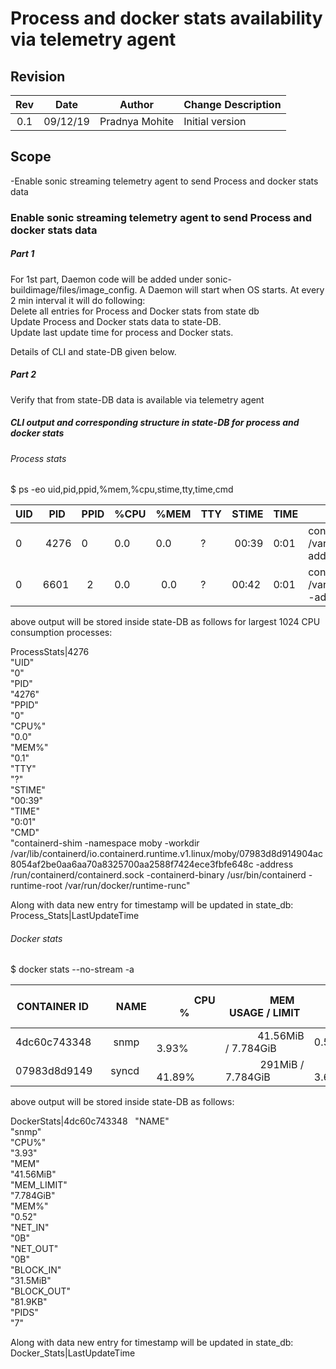 # Process and docker stats availability via telemetry agent

## Revision

| Rev | Date     | Author      | Change Description |
|:---:|:--------:|:-----------:|--------------------|
| 0.1 | 09/12/19 | Pradnya Mohite | Initial version    |

## Scope
-Enable sonic streaming telemetry agent to send Process and docker stats data

### Enable sonic streaming telemetry agent to send Process and docker stats data

##### Part 1 
For 1st part, Daemon code will be added under sonic-buildimage/files/image_config.  A Daemon will start when OS starts. At every 2 min interval it will do following:  
Delete all entries for Process and Docker stats from state db  
Update Process and Docker stats data to state-DB.  
Update last update time for process and Docker stats.  

Details of CLI and state-DB given below. 

##### Part 2
Verify that from state-DB data is available via telemetry agent

##### CLI output  and corresponding structure in state-DB for process and docker stats

###### Process stats

$ ps -eo uid,pid,ppid,%mem,%cpu,stime,tty,time,cmd

|UID |   PID |PPID     |  %CPU|%MEM|  TTY |STIME| TIME| CMD                                                                                                                                                                                                                                                                                                                                                                                                                                              |
|---- |-------|---------|--------|--------|------|--------|------|-----------------------------------------------------------------------------------------------------------------------------------------------------------------------------------------------------------------------------------------------------------------------------------------------------------------------------------------------|
|0     | 4276 | 0        |0.0      | 0.0     |?       | 00:39 |0:01 | containerd-shim -namespace moby -workdir /var/lib/containerd/io.containerd.runtime.v1.linux/moby/07983d8d914904ac8054af2be0aa6aa70a8325700aa2588f7424ece3fbfe648c -address /run/containerd/containerd.sock -containerd-binary /usr/bin/containerd -runtime-root /var/run/docker/runtime-runc|
|0     | 6601 |   2      |0.0      |  0.0    |?       | 00:42 |0:01 |containerd-shim -namespace moby -workdir /var/lib/containerd/io.containerd.runtime.v1.linux/moby/4dc60c74334813d6c833d967b1196d1783b90bff0488aa0c35d544db66dc8a81 -address /run/containerd/containerd.sock -containerd-binary /usr/bin/containerd -runtime-root /var/run/docker/runtime-runc|

above output will be stored inside state-DB as follows for largest 1024 CPU consumption processes:  

ProcessStats|4276  
"UID"  
"0"  
"PID"  
"4276"  
"PPID"  
"0"  
"CPU%"  
"0.0"  
"MEM%"  
"0.1"  
"TTY"  
"?"  
"STIME"  
"00:39"  
"TIME"  
"0:01"  
"CMD"  
"containerd-shim -namespace moby -workdir /var/lib/containerd/io.containerd.runtime.v1.linux/moby/07983d8d914904ac8054af2be0aa6aa70a8325700aa2588f7424ece3fbfe648c -address /run/containerd/containerd.sock -containerd-binary /usr/bin/containerd -runtime-root /var/run/docker/runtime-runc"  

Along with data new entry for timestamp will be updated in state_db:  
Process_Stats|LastUpdateTime  

###### Docker stats

$ docker stats --no-stream -a

|CONTAINER ID |     NAME|              CPU % |             MEM USAGE / LIMIT|   MEM % |           NET I/O|             BLOCK I/O |          PIDS|
|-----------------|----------|-------------------|--------------------------------|-----------|-----------------|----------------------|-------------|
|4dc60c743348 |    snmp |              3.93%  |            41.56MiB / 7.784GiB| 0.52%    |           0B / 0B |    31.5MB / 81.9kB|     7          |
|07983d8d9149 |   syncd |             41.89% |             291MiB / 7.784GiB  |   3.65%   |           0B / 0B |      83MB / 406kB |      33       |

above output will be stored inside state-DB as follows:

DockerStats|4dc60c743348    
"NAME"  
"snmp"  
"CPU%"  
"3.93"  
"MEM"  
"41.56MiB"  
"MEM_LIMIT"  
"7.784GiB"  
"MEM%"  
"0.52"  
"NET_IN"  
"0B"  
"NET_OUT"  
"0B"  
"BLOCK_IN"  
"31.5MiB"  
"BLOCK_OUT"  
"81.9KB"  
"PIDS"  
"7"  

Along with data new entry for timestamp will be updated in state_db:  
Docker_Stats|LastUpdateTime